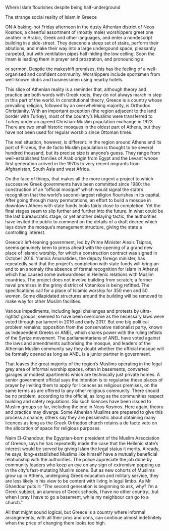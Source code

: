 Where Islam flourishes despite being half-underground

The strange social reality of Islam in Greece

ON A baking-hot Friday afternoon in the dusty Athenian district of Neos Kosmos, a cheerful assortment of (mostly male) worshippers greet one another in Arabic, Greek and other languages, and enter a nondescript building in a side-street. They descend a steep set of stairs, perform their ablutions, and make their way into a large undergound space, pleasantly carpeted, but with ventilation pipes half-hiding the low ceiling. Soon the imam is leading them in prayer and prostration, and pronouncing a 

 or sermon. Despite the makeshift premises, this has the feeling of a well-organised and confident community. Worshippers include sportsmen from well-known clubs and businessmen using nearby hotels. 

This slice of Athenian reality is a reminder that, although theory and practice are both words with Greek roots, they do not always march in step in this part of the world. In constitutional theory, Greece is a country whose prevailing religion, followed by an overwhelming majority, is Orthodox Christianity. With an important exception (the region adjacent to the land border with Turkey), most of the country’s Muslims were transferred to Turkey under an agreed Christian-Muslim population exchange in 1923. There are two small historic mosques in the oldest part of Athens, but they have not been used for regular worship since Ottoman times. 

The real situation, however, is different. In the region around Athens and its port of Piraeus, the de facto Muslim population is thought to be several hundred thousand, but its precise size is anyone’s guess. They range from well-established families of Arab origin from Egypt and the Levant whose first generation arrived in the 1970s to very recent migrants from Afghanistan, South Asia and west Africa.

On the face of things, that makes all the more urgent a project to which successive Greek governments have been committed since 1980: the construction of an “official mosque” which would signal the state’s recognition that the world’s second-largest religion flourishes in its capital. After going through many permutations, an effort to build a mosque in downtown Athens with state funds looks fairly close to completion. Yet the final stages seem to slip further and further into the future. In what could be the last bureaucratic stage, or yet another delaying tactic, the authorities have invited the public to comment on the details of a draft decree which lays down the mosque’s management structure, giving the state a controlling interest. 

Greece’s left-leaning government, led by Prime Minister Alexis Tsipras, seems genuinely keen to press ahead with the opening of a grand new place of Islamic worship, for which a construction contract was signed in October 2016. Yiannis Amanatides, the deputy foreign minister, has repeatedly said that the project’s completion with state funds will bring an end to an anomaly (the absence of formal recognition for Islam in Athens) which has caused some awkwardness in Hellenic relations with Muslim countries. The project does not involve building from scratch; a former naval premises in the grimy district of Votanikos is being refitted. The specifications call for a place of Islamic worship for 350 men and 50 women. Some dilapidated structures around the building will be removed to make way for other Muslim facilities.   

Various impediments, including legal challenges and protests by ultra-rightist groups, seemed to have been overcome as the necessary laws were voted through parliament in 2016 and early 2017. But one big political problem remains: opposition from the conservative nationalist party, known as Independent Greeks or ANEL, which shares power with the ruling leftists of the Syriza movement. The parliamentarians of ANEL have voted against the laws and amendments authorising the mosque, and leaders of the Athenian Muslim community say they doubt whether the official mosque will be formally opened as long as ANEL is a junior partner in government.

That leaves the great majority of the region’s Muslims operating in the legal grey area of informal worship spaces, often in basements, converted garages or modest apartments which are technically just private homes. A senior government official says the intention is to regularise these places of prayer by inviting them to apply for licences as religious premises, on the same terms as are offered to any other religious community. There should be no problem, according to the official, as long as the communities respect building and safety regulations. Six such licences have been issued to Muslim groups so far, including the one in Neos Kosmos. Here again, theory and practice may diverge. Some Athenian Muslims are prepared to give this process a chance; others say they are pessimistic about obtaining many licences as long as the Greek Orthodox church retains a de facto veto on the allocation of space for religious purposes. 

Naim El-Ghandour, the Egyptian-born president of the Muslim Association of Greece, says he has repeatedly made the case that the Hellenic state’s interest would be served by giving Islam the legal status it merits. Already, he says, long-established Muslims like himself have a mutually beneficial relationship with the authorities. The police appreciate the job done by community leaders who keep an eye on any sign of extremism popping up in the city’s fast-mutating Muslim scene. But as new cohorts of Muslims grow up in Athens, undergoing Greek education and military service, they are less likely in his view to be content with living in legal limbo. As Mr Ghandour puts it: “The second generation is beginning to ask, why? I’m a Greek subject, an alumnus of Greek schools, I have no other country...but when I pray I have to go a basement, while my neighbour can go to a church.”

All that might sound logical, but Greece is a country where informal arrangements, with all their pros and cons, can continue almost indefinitely when the price of changing them looks too high.